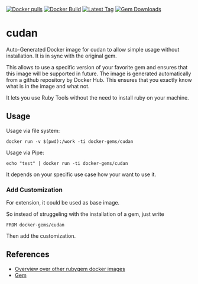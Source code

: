 [![Docker pulls](https://img.shields.io/docker/pulls/rubygem/cudan.svg)](https://hub.docker.com/r/rubygem/cudan/)
[![Docker Build](https://img.shields.io/docker/automated/rubygem/cudan.svg)](https://hub.docker.com/r/rubygem/cudan/)
[![Latest Tag](https://img.shields.io/github/tag/docker-rubygem/cudan.svg)](https://hub.docker.com/r/rubygem/cudan/)
[![Gem Downloads](https://img.shields.io/gem/dt/cudan.svg)](https://rubygems.org/gems/cudan/)
# cudan

Auto-Generated Docker image for cudan to allow simple usage without installation.
It is in sync with the original gem.

This allows to use a specific version of your favorite gem and ensures that this image will be supported in future.
The image is generated automatically from a github repository by Docker Hub.
This ensures that you exactly know what is in the image and what not.

It lets you use Ruby Tools without the need to install ruby on your machine.

## Usage

Usage via file system:

`docker run -v $(pwd):/work -ti docker-gems/cudan`

Usage via Pipe:

`echo "test" | docker run -ti docker-gems/cudan`

It depends on your specific use case how your want to use it.

### Add Customization

For extension, it could be used as base image.

So instead of struggeling with the installation of a gem, just write

`FROM docker-gems/cudan`

Then add the customization.

## References

 - [Overview over other rubygem docker images](https://github.com/thinkbot/docker-rubygem)
 - [Gem](https://rubygems.org/gems/cudan/)
